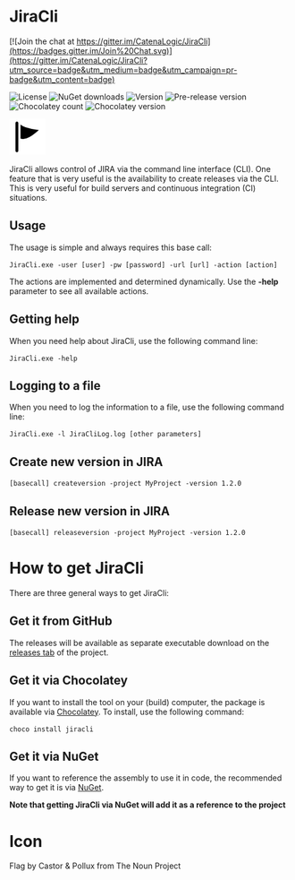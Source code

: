 JiraCli
============

[![Join the chat at https://gitter.im/CatenaLogic/JiraCli](https://badges.gitter.im/Join%20Chat.svg)](https://gitter.im/CatenaLogic/JiraCli?utm_source=badge&utm_medium=badge&utm_campaign=pr-badge&utm_content=badge)

![License](https://img.shields.io/github/license/catenalogic/jiracli.svg)
![NuGet downloads](https://img.shields.io/nuget/dt/jiracli.svg)
![Version](https://img.shields.io/nuget/v/jiracli.svg)
![Pre-release version](https://img.shields.io/nuget/vpre/jiracli.svg)
![Chocolatey count](https://img.shields.io/chocolatey/dt/jiracli.svg)
![Chocolatey version](https://img.shields.io/chocolatey/v/jiracli.svg)

![JiraCli](design/logo/logo_64.png)

JiraCli allows control of JIRA via the command line interface (CLI). One feature that is very useful is the availability to create releases via the CLI. This is very useful for build servers and continuous integration (CI) situations. 


## Usage

The usage is simple and always requires this base call:

    JiraCli.exe -user [user] -pw [password] -url [url] -action [action]

The actions are implemented and determined dynamically. Use the **-help** parameter to see all available actions.

## Getting help

When you need help about JiraCli, use the following command line:

    JiraCli.exe -help

## Logging to a file ##

When you need to log the information to a file, use the following command line:

    JiraCli.exe -l JiraCliLog.log [other parameters]

## Create new version in JIRA	

	[basecall] createversion -project MyProject -version 1.2.0 	

## Release new version in JIRA	

	[basecall] releaseversion -project MyProject -version 1.2.0 
    
# How to get JiraCli #

There are three general ways to get JiraCli:

## Get it from GitHub ##

The releases will be available as separate executable download on the [releases tab](https://github.com/CatenaLogic/JiraCli/releases) of the project.

## Get it via Chocolatey ##

If you want to install the tool on your (build) computer, the package is available via <a href="https://chocolatey.org/" target="_blank">Chocolatey</a>. To install, use the following command:

    choco install jiracli

## Get it via NuGet ##

If you want to reference the assembly to use it in code, the recommended way to get it is via <a href="http://www.nuget.org/" target="_blank">NuGet</a>. 

**Note that getting JiraCli via NuGet will add it as a reference to the project**

# Icon

Flag by Castor & Pollux from The Noun Project
